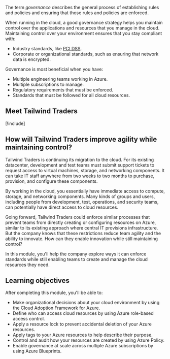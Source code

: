The term _governance_ describes the general process of establishing rules and policies and ensuring that those rules and policies are enforced.

When running in the cloud, a good governance strategy helps you maintain control over the applications and resources that you manage in the cloud. Maintaining control over your environment ensures that you stay compliant with:

* Industry standards, like [PCI DSS](https://docs.microsoft.com/microsoft-365/compliance/offering-pci-dss?view=o365-worldwide?azure-portal=true).
* Corporate or organizational standards, such as ensuring that network data is encrypted.

Governance is most beneficial when you have:

* Multiple engineering teams working in Azure.
* Multiple subscriptions to manage.
* Regulatory requirements that must be enforced.
* Standards that must be followed for all cloud resources.

## Meet Tailwind Traders

[!include[](../../shared/includes/tailwind-traders-overview.md)]

## How will Tailwind Traders improve agility while maintaining control?

Tailwind Traders is continuing its migration to the cloud. For its existing datacenter, development and test teams must submit support tickets to request access to virtual machines, storage, and networking components. It can take IT staff anywhere from two weeks to two months to purchase, provision, and configure these components.

By working in the cloud, you essentially have immediate access to compute, storage, and networking components. Many kinds of groups and users, including people from development, test, operations, and security teams, can potentially have direct access to cloud resources.

Going forward, Tailwind Traders could enforce similar processes that prevent teams from directly creating or configuring resources on Azure, similar to its existing approach where central IT provisions infrastructure. But the company knows that these restrictions reduce team agility and the ability to innovate. How can they enable innovation while still maintaining control?

In this module, you'll help the company explore ways it can enforce standards while still enabling teams to create and manage the cloud resources they need.

## Learning objectives

After completing this module, you'll be able to:

* Make organizational decisions about your cloud environment by using the Cloud Adoption Framework for Azure.
* Define who can access cloud resources by using Azure role-based access control.
* Apply a resource lock to prevent accidental deletion of your Azure resources.
* Apply tags to your Azure resources to help describe their purpose.
* Control and audit how your resources are created by using Azure Policy.
* Enable governance at scale across multiple Azure subscriptions by using Azure Blueprints.

